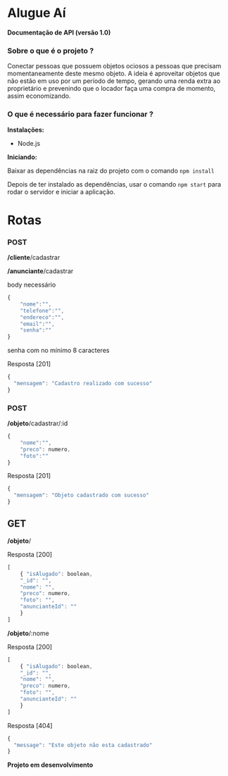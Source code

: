 # Alugue Aí 

**Documentação de API (versão 1.0)**

### **Sobre o que é o projeto ?**

Conectar pessoas que possuem objetos ociosos a pessoas que precisam momentaneamente deste mesmo objeto. A ideia é aproveitar objetos que não estão em uso por um período de tempo, gerando uma renda extra ao proprietário e prevenindo que o locador faça uma compra de momento, assim economizando.

### **O que é necessário para fazer funcionar ?**

**Instalações:**

- Node.js

**Iniciando:**

Baixar as dependências na raiz do projeto com o comando `npm install`

Depois de ter instalado as dependências, usar o comando `npm start` para rodar o servidor e iniciar a aplicação.

# **Rotas**

### POST

**/cliente**/cadastrar

**/anunciante**/cadastrar

body necessário

```jsx
{
	"nome":"",
	"telefone":"",
	"endereco":"",
	"email":"",
	"senha":"" 
}
```

senha com no mínimo 8 caracteres

Resposta [201]

```jsx
{
  "mensagem": "Cadastro realizado com sucesso"
}
```

### **POST**

**/objeto**/cadastrar/:id

```jsx
{
	"nome":"",
	"preco": numero,
	"foto":""	
}
```

Resposta [201]

```jsx
{
  "mensagem": "Objeto cadastrado com sucesso"
}
```

## GET

**/objeto**/

Resposta [200]

```jsx
[
	{ "isAlugado": boolean,
    "_id": "",
    "nome": "",
    "preco": numero,
    "foto": "",
    "anuncianteId": ""
	}
]
```

**/objeto**/:nome

Resposta [200]

```jsx
[
	{ "isAlugado": boolean,
    "_id": "",
    "nome": "",
    "preco": numero,
    "foto": "",
    "anuncianteId": ""
	}
]
```

Resposta [404]

```jsx
{
  "message": "Este objeto não esta cadastrado"
}
```

**Projeto em desenvolvimento**